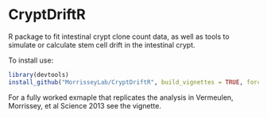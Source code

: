 # CryptDriftR
R package to fit intestinal crypt clone count data, as well as tools to simulate or calculate stem cell drift in 
the intestinal crypt.

To install use:

``` R
library(devtools)
install_github("MorrisseyLab/CryptDriftR", build_vignettes = TRUE, force = TRUE)
```

For a fully worked exmaple that replicates the analysis in Vermeulen, Morrissey, et al Science 2013 see the vignette.
